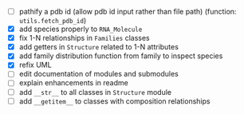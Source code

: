 - [ ] pathify a pdb id (allow pdb id input rather than file path) (function: `utils.fetch_pdb_id`)
- [x] add species properly to `RNA_Molecule`
- [x] fix 1-N relationships in `Families` classes
- [x] add getters in `Structure` related to 1-N attributes
- [x] add family distribution function from family to inspect species
- [x] refix UML
- [ ] edit documentation of modules and submodules  
- [ ] explain enhancements in readme
- [ ] add `__str__` to all classes in `Structure` module
- [ ] add `__getitem__` to classes with composition relationships